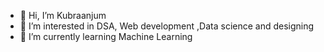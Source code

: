 - 👋 Hi, I’m Kubraanjum
- 👀 I’m interested in DSA, Web development ,Data science and designing
- 🌱 I’m currently learning Machine Learning
  

<!---
Kubraanjum13/Kubraanjum13 is a ✨ special ✨ repository because its `README.md` (this file) appears on your GitHub profile.
You can click the Preview link to take a look at your changes.
--->
